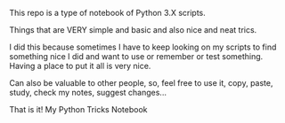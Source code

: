 This repo is a type of notebook of Python 3.X scripts.

Things that are VERY simple and basic and also nice and neat trics.

I did this because sometimes I have to keep looking on my scripts to find something nice I did and want to use or remember or test something. Having a place to put it all is very nice.

Can also be valuable to other people, so, feel free to use it, copy, paste, study, check my notes, suggest changes...

That is it!
My Python Tricks Notebook
